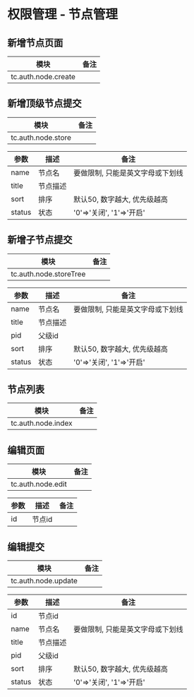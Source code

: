 # 权限管理 - 节点管理

## 新增节点页面


| 模块                | 备注 |
| ------------------- | ---- |
| tc.auth.node.create |      |


## 新增顶级节点提交

| 模块               | 备注 |
| ------------------ | ---- |
| tc.auth.node.store |      |

| 参数   | 描述     | 备注             |
| ------ | -------- | ---------------- |
| name   | 节点名   |       要做限制, 只能是英文字母或下划线           |
| title    | 节点描述   |                  |
| sort | 排序     |        默认50, 数字越大, 优先级越高          |
| status | 状态     |      '0'=>'关闭', '1'=>'开启'           |


## 新增子节点提交

| 模块               | 备注 |
| ------------------ | ---- |
| tc.auth.node.storeTree |      |

| 参数   | 描述     | 备注             |
| ------ | -------- | ---------------- |
| name   | 节点名   |       要做限制, 只能是英文字母或下划线           |
| title    | 节点描述   |                  |
| pid    | 父级id   |                  |
| sort | 排序     |        默认50, 数字越大, 优先级越高          |
| status | 状态     |      '0'=>'关闭', '1'=>'开启'           |


## 节点列表
| 模块               | 备注 |
| ------------------ | ---- |
| tc.auth.node.index |      |



## 编辑页面
| 模块              | 备注 |
| ----------------- | ---- |
| tc.auth.node.edit |      |


| 参数 | 描述   | 备注 |
| ---- | ------ | ---- |
| id   | 节点id |      |


## 编辑提交
| 模块                | 备注 |
| ------------------- | ---- |
| tc.auth.node.update |      |


| 参数   | 描述     | 备注             |
| ------ | -------- | ---------------- |
| id     | 节点id   |                  |
| name   | 节点名   |       要做限制, 只能是英文字母或下划线           |
| title    | 节点描述   |                  |
| pid | 父级id |  |
| sort | 排序     |        默认50, 数字越大, 优先级越高          |
| status | 状态     |      '0'=>'关闭', '1'=>'开启'           |
